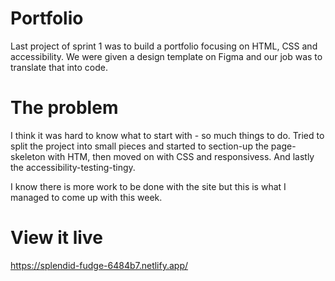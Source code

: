 # Portfolio
Last project of sprint 1 was to build a portfolio focusing on HTML, CSS and accessibility.
We were given a design template on Figma and our job was to translate that into code.

# The problem
I think it was hard to know what to start with - so much things to do.
Tried to split the project into small pieces and started to section-up the page-skeleton with HTM, then moved on with CSS and responsivess. And lastly the accessibility-testing-tingy.

I know there is more work to be done with the site but this is what I managed to come up with this week.

# View it live
https://splendid-fudge-6484b7.netlify.app/
